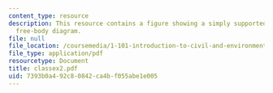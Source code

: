 ```yaml
---
content_type: resource
description: This resource contains a figure showing a simply supported beam and a
  free-body diagram.
file: null
file_location: /coursemedia/1-101-introduction-to-civil-and-environmental-engineering-design-i-fall-2005/7393b0a492c80842ca4bf055abe1e005_classex2.pdf
file_type: application/pdf
resourcetype: Document
title: classex2.pdf
uid: 7393b0a4-92c8-0842-ca4b-f055abe1e005
---
```

